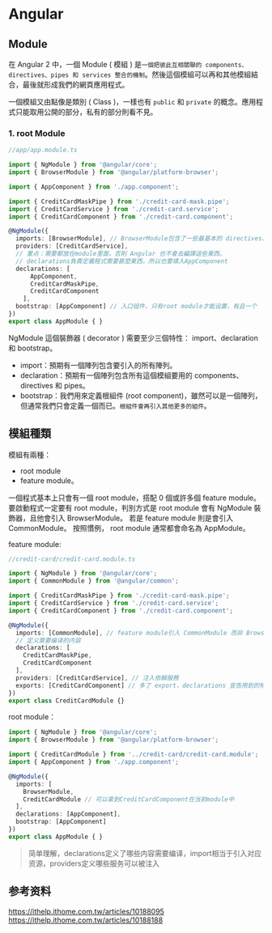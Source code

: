# Angular

## Module

在 Angular 2 中，一個 Module ( 模組 ) 是`一個把彼此互相關聯的 components、directives、pipes 和 services 整合的機制`。然後這個模組可以再和其他模組結合，最後就形成我們的網頁應用程式。

一個模組又由點像是類別 ( Class )，一樣也有 `public` 和 `private` 的概念。應用程式只能取用公開的部分，私有的部分則看不見。

### 1. root Module

``` ts
//app/app.module.ts

import { NgModule } from '@angular/core';
import { BrowserModule } from '@angular/platform-browser';

import { AppComponent } from './app.component';

import { CreditCardMaskPipe } from './credit-card-mask.pipe';
import { CreditCardService } from './credit-card.service';
import { CreditCardComponent } from './credit-card.component';

@NgModule({
  imports: [BrowserModule], // BrowserModule包含了一些最基本的 directives、 pipes 和 services
  providers: [CreditCardService],
  // 重点：需要都放在module里面，否則 Angular 也不會去編譯這些東西。
  // declarations負責定義程式需要甚麼東西，所以也要填入AppComponent
  declarations: [
      AppComponent,
      CreditCardMaskPipe,
      CreditCardComponent
    ],
  bootstrap: [AppComponent] // 入口组件，只有root module才能设置，有且一个
})
export class AppModule { }
```

NgModule 這個裝飾器 ( decorator ) 需要至少三個特性： import、declaration 和 bootstrap。

* import：預期有一個陣列包含要引入的所有陣列。
* declaration：預期有一個陣列包含所有這個模組要用的 components、directives 和 pipes。
* bootstrap：我們用來定義根組件 (root component)，雖然可以是一個陣列，但通常我們只會定義一個而已。`根組件會再引入其他更多的組件`。

## 模組種類

模組有兩種：

* root module
* feature module。

一個程式基本上只會有一個 root module，搭配 0 個或許多個 feature module。要啟動程式一定要有 root module，判別方式是 root module 會有 NgModule 裝飾器，且他會引入 BrowserModule。
若是 feature module 則是會引入 CommonModule。
按照慣例， root module 通常都會命名為 AppModule。

feature module:
``` ts
//credit-card/credit-card.module.ts

import { NgModule } from '@angular/core';
import { CommonModule } from '@angular/common';

import { CreditCardMaskPipe } from './credit-card-mask.pipe';
import { CreditCardService } from './credit-card.service';
import { CreditCardComponent } from './credit-card.component';

@NgModule({
  imports: [CommonModule], // feature module引入 CommonModule 而非 BrowserModule
  // 定义需要编译的内容
  declarations: [
    CreditCardMaskPipe,
    CreditCardComponent
  ],
  providers: [CreditCardService], // 注入依賴服務
  exports: [CreditCardComponent] // 多了 export，declarations 宣告用到的物件是 private，為了讓我們的 module 在被其他 module 使用的時候也可以動用自己模組裡的物件
})
export class CreditCardModule {}
```

root module：
``` ts
import { NgModule } from '@angular/core';
import { BrowserModule } from '@angular/platform-browser';

import { CreditCardModule } from '../credit-card/credit-card.module';
import { AppComponent } from './app.component';

@NgModule({
  imports: [
    BrowserModule,
    CreditCardModule // 可以拿到CreditCardComponent在当前module中
  ],
  declarations: [AppComponent],
  bootstrap: [AppComponent]
})
export class AppModule { }
```

> 简单理解，declarations定义了哪些内容需要编译，import相当于引入对应资源，providers定义哪些服务可以被注入

## 参考资料

https://ithelp.ithome.com.tw/articles/10188095
https://ithelp.ithome.com.tw/articles/10188188
